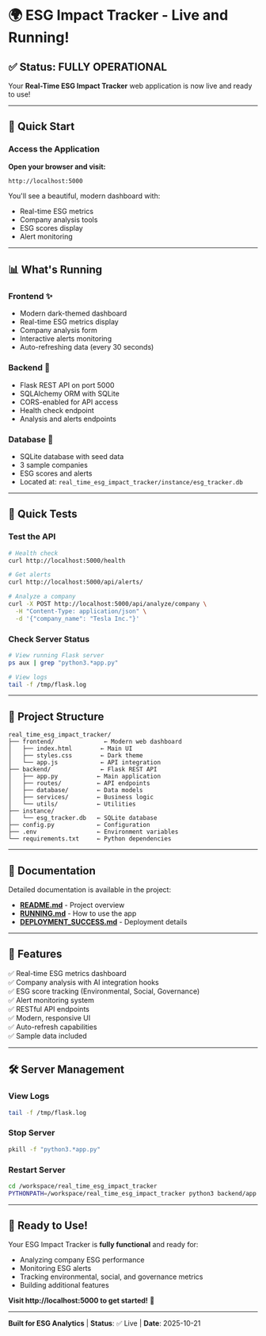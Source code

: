 # 🌍 ESG Impact Tracker - Live and Running!

## ✅ Status: FULLY OPERATIONAL

Your **Real-Time ESG Impact Tracker** web application is now live and ready to use!

---

## 🚀 Quick Start

### **Access the Application**

**Open your browser and visit:**
```
http://localhost:5000
```

You'll see a beautiful, modern dashboard with:
- Real-time ESG metrics
- Company analysis tools
- ESG scores display
- Alert monitoring

---

## 📊 What's Running

### **Frontend** ✨
- Modern dark-themed dashboard
- Real-time ESG metrics display
- Company analysis form
- Interactive alerts monitoring
- Auto-refreshing data (every 30 seconds)

### **Backend** 🔧
- Flask REST API on port 5000
- SQLAlchemy ORM with SQLite
- CORS-enabled for API access
- Health check endpoint
- Analysis and alerts endpoints

### **Database** 💾
- SQLite database with seed data
- 3 sample companies
- ESG scores and alerts
- Located at: `real_time_esg_impact_tracker/instance/esg_tracker.db`

---

## 🧪 Quick Tests

### Test the API
```bash
# Health check
curl http://localhost:5000/health

# Get alerts
curl http://localhost:5000/api/alerts/

# Analyze a company
curl -X POST http://localhost:5000/api/analyze/company \
  -H "Content-Type: application/json" \
  -d '{"company_name": "Tesla Inc."}'
```

### Check Server Status
```bash
# View running Flask server
ps aux | grep "python3.*app.py"

# View logs
tail -f /tmp/flask.log
```

---

## 📁 Project Structure

```
real_time_esg_impact_tracker/
├── frontend/              ← Modern web dashboard
│   ├── index.html        ← Main UI
│   ├── styles.css        ← Dark theme
│   └── app.js            ← API integration
├── backend/              ← Flask REST API
│   ├── app.py           ← Main application
│   ├── routes/          ← API endpoints
│   ├── database/        ← Data models
│   ├── services/        ← Business logic
│   └── utils/           ← Utilities
├── instance/
│   └── esg_tracker.db   ← SQLite database
├── config.py            ← Configuration
├── .env                 ← Environment variables
└── requirements.txt     ← Python dependencies
```

---

## 📖 Documentation

Detailed documentation is available in the project:

- **[README.md](real_time_esg_impact_tracker/README.md)** - Project overview
- **[RUNNING.md](real_time_esg_impact_tracker/RUNNING.md)** - How to use the app
- **[DEPLOYMENT_SUCCESS.md](real_time_esg_impact_tracker/DEPLOYMENT_SUCCESS.md)** - Deployment details

---

## 🎯 Features

✅ Real-time ESG metrics dashboard  
✅ Company analysis with AI integration hooks  
✅ ESG score tracking (Environmental, Social, Governance)  
✅ Alert monitoring system  
✅ RESTful API endpoints  
✅ Modern, responsive UI  
✅ Auto-refresh capabilities  
✅ Sample data included  

---

## 🛠️ Server Management

### View Logs
```bash
tail -f /tmp/flask.log
```

### Stop Server
```bash
pkill -f "python3.*app.py"
```

### Restart Server
```bash
cd /workspace/real_time_esg_impact_tracker
PYTHONPATH=/workspace/real_time_esg_impact_tracker python3 backend/app.py > /tmp/flask.log 2>&1 &
```

---

## 🌟 Ready to Use!

Your ESG Impact Tracker is **fully functional** and ready for:
- Analyzing company ESG performance
- Monitoring ESG alerts
- Tracking environmental, social, and governance metrics
- Building additional features

**Visit http://localhost:5000 to get started!** 🚀

---

**Built for ESG Analytics** | **Status**: ✅ Live | **Date**: 2025-10-21

